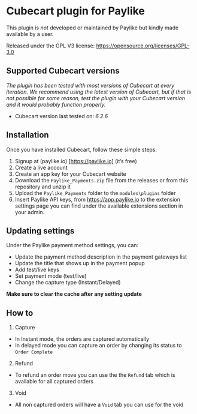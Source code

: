 # Cubecart plugin for Paylike

This plugin is *not* developed or maintained by Paylike but kindly made
available by a user.

Released under the GPL V3 license: https://opensource.org/licenses/GPL-3.0

## Supported Cubecart versions

*The plugin has been tested with most versions of Cubecart at every iteration. We recommend using the latest version of Cubecart, but if that is not possible for some reason, test the plugin with your Cubecart version and it would probably function properly.*

* Cubecart
 version last tested on: *6.2.6* 

## Installation

Once you have installed Cubecart, follow these simple steps:
  1. Signup at (paylike.io) [https://paylike.io] (it’s free)
  1. Create a live account
  1. Create an app key for your Cubecart website
  1. Download the `Paylike_Payments.zip` file from the releases or from this repository and unzip it
  1. Upload the `Paylike_Payments` folder to the `modules\plugins` folder
  1. Insert Paylike API keys, from https://app.paylike.io to the extension settings page you can find under the available extensions section in your admin.
     
## Updating settings

Under the Paylike payment method settings, you can:
 * Update the payment method description in the payment gateways list
 * Update the title that shows up in the payment popup 
 * Add test/live keys
 * Set payment mode (test/live)
 * Change the capture type (Instant/Delayed) 
 
**Make sure to clear the cache after any setting update** 

## How to
  
1. Capture
* In Instant mode, the orders are captured automatically
* In delayed mode you can capture an order by changing its status to `Order Complete`
2. Refund
* To refund an order move you can use the the `Refund` tab which is available for all captured orders
3. Void
* All non captured orders will have a `Void` tab you can use for the void
   
     